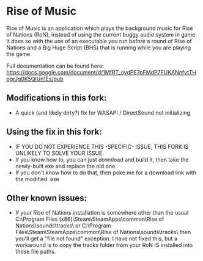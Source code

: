 # Rise of Music
Rise of Music is an application which plays the background music for Rise of Nations (RoN), instead of using the current buggy audio system in game.  It does so with the use of an executable you run before a round of Rise of Nations and a Big Huge Script (BHS) that is running while you are playing the game.

Full documentation can be found here: https://docs.google.com/document/d/1MfRT_oydPE7pFMdP7FUKANnfytTHogrJg0K5QlUn1Es/pub

## Modifications in this fork:
* A quick (and likely dirty?) fix for WASAPI / DirectSound not initializing

## Using the fix in this fork:
* IF YOU DO NOT EXPERIENCE THIS -SPECIFIC- ISSUE, THIS FORK IS UNLIKELY TO SOLVE YOUR ISSUE.
* If you know how to, you can just download and build it, then take the newly-built exe and replace the old one.
* If you don't know how to do that, then poke me for a download link with the modified .exe

## Other known issues:
* If your Rise of Nations installation is somewhere other than the usual C:\Program Files (x86)\Steam\SteamApps\common\Rise of Nations\sounds\tracks\ or C:\Program Files\Steam\SteamApps\common\Rise of Nations\sounds\tracks\ then you'll get a "file not found" exception. I have not fixed this, but a workaround is to copy the tracks folder from your RoN IS installed into those file paths.
